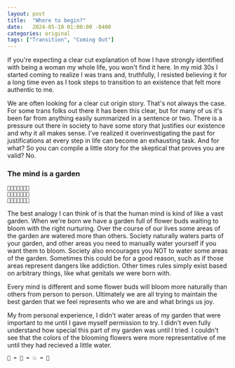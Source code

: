 ```yaml
---
layout: post
title:  "Where to begin?"
date:   2024-05-10 01:00:00 -0400
categories: original
tags: ["Transition", "Coming Out"]
---
```

If you're expecting a clear cut explanation of how I have strongly identified with being a woman my whole life, you won't find it here. In my mid 30s I started coming to realize I was trans and, truthfully, I resisted believing it for a long time even as I took steps to transition to an existence that felt more authentic to me.

We are often looking for a clear cut origin story. That's not always the case. For some trans folks out there it has been this clear, but for many of us it's been far from anything easily summarized in a sentence or two. There is a pressure out there in society to have some story that justifies our existence and why it all makes sense. I've realized it overinvestigating the past for justifications at every step in life can become an exhausting task. And for what? So you can compile a little story for the skeptical that proves you are valid? No.

### The mind is a garden
```
🌱🌱🌸🌸🌸🌱🌱
🌱🌸🌷🌹🌷🌸🌱
🌱🌱🌸🌸🌸🌱🌱
```

The best analogy I can think of is that the human mind is kind of like a vast garden. When we're born we have a garden full of flower buds waiting to bloom with the right nurturing. Over the course of our lives some areas of the garden are watered more than others. Society naturally waters parts of your garden, and other areas you need to manually water yourself if you want them to bloom. Society also encourages you NOT to water some areas of the garden. Sometimes this could be for a good reason, such as if those areas represent dangers like addiction. Other times rules simply exist based on arbitrary things, like what genitals we were born with.

Every mind is different and some flower buds will bloom more naturally than others from person to person. Ultimately we are all trying to maintain the best garden that we feel represents who we are and what brings us joy.

My from personal experience, I didn't water areas of my garden that were important to me until I gave myself permission to try. I didn't even fully understand how special this part of my garden was until I tried. I couldn't see that the colors of the blooming flowers were more representative of me until they had recieved a little water.

```
🌊 ➡️ 🌱 ➡️ 💥 ➡️ 🌺
```
